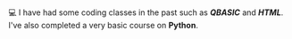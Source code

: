 💻 I have had some coding classes in the past such as **_QBASIC_** and **_HTML_**. I've also completed a very basic course on **Python**.
